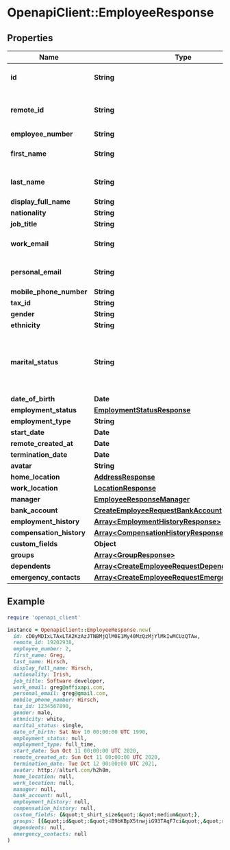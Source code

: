 # OpenapiClient::EmployeeResponse

## Properties

| Name | Type | Description | Notes |
| ---- | ---- | ----------- | ----- |
| **id** | **String** | The Affix-assigned id of the individual | [readonly] |
| **remote_id** | **String** | the remote system-assigned id of the individual | [readonly] |
| **employee_number** | **String** |  |  |
| **first_name** | **String** | the first name of the individual |  |
| **last_name** | **String** | the last name of the individual |  |
| **display_full_name** | **String** |  |  |
| **nationality** | **String** |  |  |
| **job_title** | **String** |  |  |
| **work_email** | **String** | the work email of the individual |  |
| **personal_email** | **String** | the personal email of the individual |  |
| **mobile_phone_number** | **String** | +1234567890 |  |
| **tax_id** | **String** |  |  |
| **gender** | **String** |  |  |
| **ethnicity** | **String** |  |  |
| **marital_status** | **String** | &#x60;other&#x60; option can include co-habitating, civil partnership, separated, widowed, etc  |  |
| **date_of_birth** | **Date** |  |  |
| **employment_status** | [**EmploymentStatusResponse**](EmploymentStatusResponse.md) |  |  |
| **employment_type** | **String** |  |  |
| **start_date** | **Date** |  |  |
| **remote_created_at** | **Date** |  | [readonly] |
| **termination_date** | **Date** |  |  |
| **avatar** | **String** |  |  |
| **home_location** | [**AddressResponse**](AddressResponse.md) |  |  |
| **work_location** | [**LocationResponse**](LocationResponse.md) |  |  |
| **manager** | [**EmployeeResponseManager**](EmployeeResponseManager.md) |  |  |
| **bank_account** | [**CreateEmployeeRequestBankAccount**](CreateEmployeeRequestBankAccount.md) |  |  |
| **employment_history** | [**Array&lt;EmploymentHistoryResponse&gt;**](EmploymentHistoryResponse.md) |  |  |
| **compensation_history** | [**Array&lt;CompensationHistoryResponse&gt;**](CompensationHistoryResponse.md) |  |  |
| **custom_fields** | **Object** |  |  |
| **groups** | [**Array&lt;GroupResponse&gt;**](GroupResponse.md) |  |  |
| **dependents** | [**Array&lt;CreateEmployeeRequestDependents&gt;**](CreateEmployeeRequestDependents.md) |  |  |
| **emergency_contacts** | [**Array&lt;CreateEmployeeRequestEmergencyContacts&gt;**](CreateEmployeeRequestEmergencyContacts.md) |  |  |

## Example

```ruby
require 'openapi_client'

instance = OpenapiClient::EmployeeResponse.new(
  id: cD0yMDIxLTAxLTA2KzAzJTNBMjQlM0E1My40MzQzMjYlMkIwMCUzQTAw,
  remote_id: 19202938,
  employee_number: 2,
  first_name: Greg,
  last_name: Hirsch,
  display_full_name: Hirsch,
  nationality: Irish,
  job_title: Software developer,
  work_email: greg@affixapi.com,
  personal_email: greg@gmail.com,
  mobile_phone_number: Hirsch,
  tax_id: 1234567890,
  gender: male,
  ethnicity: white,
  marital_status: single,
  date_of_birth: Sat Nov 10 00:00:00 UTC 1990,
  employment_status: null,
  employment_type: full_time,
  start_date: Sun Oct 11 00:00:00 UTC 2020,
  remote_created_at: Sun Oct 11 00:00:00 UTC 2020,
  termination_date: Tue Oct 12 00:00:00 UTC 2021,
  avatar: http://alturl.com/h2h8m,
  home_location: null,
  work_location: null,
  manager: null,
  bank_account: null,
  employment_history: null,
  compensation_history: null,
  custom_fields: {&quot;t_shirt_size&quot;:&quot;medium&quot;},
  groups: [{&quot;id&quot;:&quot;4B9bKBpX5tnwjiG93TAqF7ci&quot;,&quot;remote_id&quot;:&quot;df6c28e8&quot;,&quot;name&quot;:&quot;backend&quot;,&quot;type&quot;:&quot;team&quot;},{&quot;id&quot;:&quot;132Xpnw2a38aaQG93TAqF7ci&quot;,&quot;remote_id&quot;:&quot;355c65922637&quot;,&quot;name&quot;:&quot;engineering&quot;,&quot;type&quot;:&quot;department&quot;}],
  dependents: null,
  emergency_contacts: null
)
```

